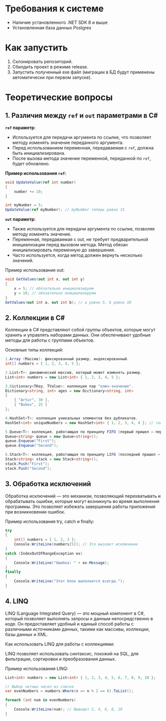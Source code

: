 # Требования к системе

- Наличие установленного .NET SDK 8 и выше
- Установленная база данных Postgres

# Как запустить

1. Склонировать репозиторий.
2. Сбилдить проект в режиме release.
3. Запустить полученный exe файл (миграции в БД будут применены автоматически при первом запуске).

# Теоретические вопросы

## 1. Различия между `ref` и `out` параметрами в C#

**`ref` параметр**:
- Используется для передачи аргумента по ссылке, что позволяет методу изменять значение переданного аргумента.
- Перед использованием переменная, передаваемая с `ref`, должна быть инициализирована.
- После вызова метода значение переменной, переданной по `ref`, будет обновлено.

**Пример использования `ref`:**

```csharp
void UpdateValue(ref int number)
{
    number += 10;
}

int myNumber = 5;
UpdateValue(ref myNumber); // myNumber теперь равно 15
```
**`out` параметр**:
- Также используется для передачи аргумента по ссылке, позволяя методу изменять значение. 
- Переменная, передаваемая с out, не требует предварительной инициализации перед вызовом метода. Метод обязан инициализировать переменную до завершения. 
- Часто используется, когда метод должен вернуть несколько значений. 

Пример использования out: 

```csharp
void GetValues(out int x, out int y)
{
    x = 5; // обязательно инициализируем
    y = 10; // обязательно инициализируем
}
GetValues(out int a, out int b); // a равно 5, b равно 10

```


## 2. Коллекции в C#
   
Коллекции в C# представляют собой группы объектов, которые могут хранить и управлять наборами данных. Они обеспечивают удобные методы для работы с группами объектов.

Основные типы коллекций:

```csharp
1.Array (Массив): фиксированный размер, индексированный.
int[] numbers = { 1, 2, 3, 4, 5 };

2.List<T>: динамический массив, который может изменять размер.
List<int> numbers = new List<int> { 1, 2, 3, 4, 5 };

3.Dictionary<TKey, TValue>: коллекция пар "ключ-значение".
Dictionary<string, int> ages = new Dictionary<string, int>
{
    { "Artur", 30 },
    { "Bukov", 25 }
};

4.HashSet<T>: коллекция уникальных элементов без дубликатов.
HashSet<int> uniqueNumbers = new HashSet<int> { 1, 2, 3, 4, 4 }; // только 1, 2, 3, 4

5.Queue<T>: коллекция, работающая по принципу FIFO (первый пришел — первый вышел).
Queue<string> queue = new Queue<string>();
queue.Enqueue("First");
queue.Enqueue("Second");

6.Stack<T>: коллекция, работающая по принципу LIFO (последний пришел — первый вышел).
Stack<string> stack = new Stack<string>();
stack.Push("First");
stack.Push("Second");

```
## 3. Обработка исключений
   
Обработка исключений — это механизм, позволяющий перехватывать и обрабатывать ошибки, которые могут возникнуть во время выполнения программы. Это позволяет избежать завершения работы приложения при возникновении ошибок.

Пример использования try, catch и finally:

```csharp
try
{
    int[] numbers = { 1, 2, 3 };
    Console.WriteLine(numbers[5]); // Это вызовет исключение
}
catch (IndexOutOfRangeException ex)
{
    Console.WriteLine("Ошибка: " + ex.Message);
}
finally
{
    Console.WriteLine("Этот блок выполнится всегда.");
}
```
## 4. LINQ

LINQ (Language Integrated Query) — это мощный компонент в C#, который позволяет выполнять запросы к данным непосредственно в коде. Он предоставляет удобный и единый способ работы с различными источниками данных, такими как массивы, коллекции, базы данных и XML.

Как использовать LINQ для работы с коллекциями:

LINQ позволяет использовать синтаксис, похожий на SQL, для фильтрации, сортировки и преобразования данных.

Пример использования LINQ:

```csharp
List<int> numbers = new List<int> { 1, 2, 3, 4, 5, 6, 7, 8, 9, 10 };

// Выбор четных чисел из списка
var evenNumbers = numbers.Where(n => n % 2 == 0).ToList();

foreach (int num in evenNumbers)
{
    Console.WriteLine(num); // Выведет 2, 4, 6, 8, 10
}
```
